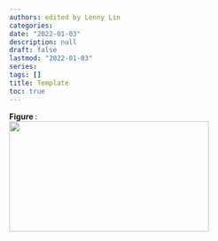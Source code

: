 ```yaml
---
authors: edited by Lenny Lin
categories:
date: "2022-01-03"
description: null
draft: false
lastmod: "2022-01-03"
series:
tags: []
title: Template
toc: true
---
```


<figcaption><b>Figure </b>: </figcaption>
<img width ="360" height= "200" src = "/docs/images/"/>


<!--more-->


